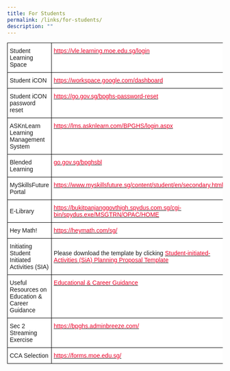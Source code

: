 ```yaml
---
title: For Students
permalink: /links/for-students/
description: ""
---
```

<style type="text/css">
.tg  {border-collapse:collapse;border-spacing:0;}
.tg td{border-color:black;border-style:solid;border-width:1px;font-family:Arial, sans-serif;font-size:14px;
  overflow:hidden;padding:10px 5px;word-break:normal;}
.tg th{border-color:black;border-style:solid;border-width:1px;font-family:Arial, sans-serif;font-size:14px;
  font-weight:normal;overflow:hidden;padding:10px 5px;word-break:normal;}
.tg .tg-oe3z{background-color:#FFF;color:#EB0028;text-align:left;vertical-align:top}
.tg .tg-zr06{background-color:#FFF;text-align:left;vertical-align:middle}
</style>
<table class="tg">
<thead>
  <tr>
    <th class="tg-zr06">Student Learning Space</th>
    <th class="tg-oe3z"><a href="https://vle.learning.moe.edu.sg/login"><span style="text-decoration:none;color:#EB0028">https://vle.learning.moe.edu.sg/login</span></a></th>
  </tr>
</thead>
<tbody>
  <tr>
    <td class="tg-zr06">Student iCON </td>
    <td class="tg-oe3z"><a href="https://workspace.google.com/dashboard"><span style="text-decoration:none;color:#EB0028">https://workspace.google.com/dashboard</span></a>  </td>
  </tr>
  <tr>
    <td class="tg-zr06">Student iCON password reset</td>
    <td class="tg-oe3z"><a href="https://go.gov.sg/bpghs-password-reset"><span style="text-decoration:none;color:#EB0028">https://go.gov.sg/bpghs-password-reset</span></a>  </td>
  </tr>
  <tr>
    <td class="tg-zr06">ASKnLearn Learning Management System</td>
    <td class="tg-oe3z"><a href="https://lms.asknlearn.com/BPGHS/login.aspx"><span style="text-decoration:none;color:#EB0028">https://lms.asknlearn.com/BPGHS/login.aspx</span></a></td>
  </tr>
  <tr>
    <td class="tg-zr06">Blended Learning</td>
    <td class="tg-oe3z"><a href="http://go.gov.sg/bpghsbl"><span style="text-decoration:none;color:#EB0028">go.gov.sg/bpghsbl</span></a></td>
  </tr>
  <tr>
    <td class="tg-zr06">MySkillsFuture Portal</td>
    <td class="tg-oe3z"><a href="https://www.myskillsfuture.sg/content/student/en/secondary.html"><span style="text-decoration:none;color:#EB0028">https://www.myskillsfuture.sg/content/student/en/secondary.html</span></a></td>
  </tr>
  <tr>
    <td class="tg-zr06">E-Library</td>
    <td class="tg-oe3z"><a href="https://bukitpanjanggovthigh.spydus.com.sg/cgi-bin/spydus.exe/MSGTRN/OPAC/HOME"><span style="text-decoration:none;color:#EB0028">https://bukitpanjanggovthigh.spydus.com.sg/cgi-bin/spydus.exe/MSGTRN/OPAC/HOME</span></a></td>
  </tr>
  <tr>
    <td class="tg-zr06">Hey Math!</td>
    <td class="tg-oe3z"><a href="https://heymath.com/sg/"><span style="text-decoration:none;color:#EB0028">https://heymath.com/sg/</span></a></td>
  </tr>
  <tr>
    <td class="tg-zr06">Initiating Student Initiated Activities (SIA)</td>
    <td class="tg-zr06">Please download the template by clicking <a href="https://www-bpghs-moe-edu-sg-admin.cwp.sg/qql/slot/u148/BPGHS%202019/Links/For%20Students/SiA%20Planning%20Proposal%20Template_updated%2023%20Feb%202018.docx"><span style="text-decoration:none;color:#EB0028">Student-initiated-Activities (SiA) Planning Proposal Template</span></a></td>
  </tr>
  <tr>
    <td class="tg-zr06">Useful Resources on Education &amp; Career Guidance</td>
    <td class="tg-oe3z"><a href="https://www-bpghs-moe-edu-sg-admin.cwp.sg/holistic-education/character-n-citizenship-education/educational-n-career-guidance"><span style="text-decoration:none;color:#EB0028">Educational &amp; Career Guidance</span></a></td>
  </tr>
  <tr>
    <td class="tg-zr06">Sec 2 Streaming Exercise</td>
    <td class="tg-oe3z"><a href="https://bpghs.adminbreeze.com/"><span style="text-decoration:none;color:#EB0028">https://bpghs.adminbreeze.com/</span></a></td>
  </tr>
  <tr>
    <td class="tg-zr06"> CCA Selection</td>
    <td class="tg-oe3z"><a href="https://forms.moe.edu.sg/"><span style="text-decoration:none;color:#EB0028">https://forms.moe.edu.sg/</span></a>  </td>
  </tr>
</tbody>
</table>